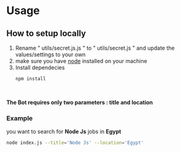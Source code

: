 # Usage


## How to setup locally
1. Rename " utils/secret.js.js " to " utils/secret.js " and update the values/settings to your own
2. make sure you have [node](https://nodejs.org/en/download/) installed on your machine 
3. Install dependecies
    ```bash
    npm install
    ```
<br />

**The Bot requires only two parameters : title and location**

### Example 
you want to search for **Node Js** jobs in **Egypt**
```bash
node index.js --title='Node Js' --location='Egypt'
```